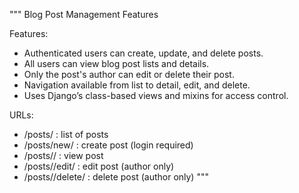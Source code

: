 """
Blog Post Management Features

Features:

- Authenticated users can create, update, and delete posts.
- All users can view blog post lists and details.
- Only the post's author can edit or delete their post.
- Navigation available from list to detail, edit, and delete.
- Uses Django’s class-based views and mixins for access control.

URLs:

- /posts/ : list of posts
- /posts/new/ : create post (login required)
- /posts/<id>/ : view post
- /posts/<id>/edit/ : edit post (author only)
- /posts/<id>/delete/ : delete post (author only)
  """
